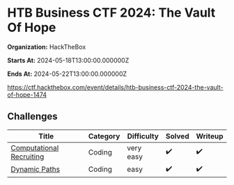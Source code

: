# HTB Business CTF 2024: The Vault Of Hope

**Organization:** HackTheBox

**Starts At:** 2024-05-18T13:00:00.000000Z

**Ends At:** 2024-05-22T13:00:00.000000Z

https://ctf.hackthebox.com/event/details/htb-business-ctf-2024-the-vault-of-hope-1474

## Challenges

| Title | Category | Difficulty | Solved | Writeup |
| --- | --- | --- | --- | --- |
| [Computational Recruiting](Coding/Computational%20Recruiting/README.md) | Coding | very easy | :heavy_check_mark: | :heavy_check_mark: |
| [Dynamic Paths](Coding/Dynamic%20Paths/README.md) | Coding | easy | :heavy_check_mark: | :heavy_check_mark: |

